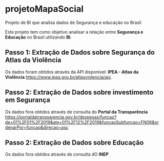 # projetoMapaSocial
Projeto de BI que analisa dados de Segurança e educação no Brasil

Este projeto tem como objetivo analisar a relação entre **Segurança e Educação** no Brasil utilizando **BI**.

## Passo 1: Extração de Dados sobre Segurança do Atlas da Violência
Os dados foram obtidos através da API disponível: **IPEA - Atlas da Violência** https://www.ipea.gov.br/atlasviolencia/api.

## Passo 2: Extração de Dados sobre investimento em Segurança
Os dados fora obtidos através de consulta do **Portal da Transparência** https://portaldatransparencia.gov.br/despesas/funcao?de=01%2F01%2F2019&ate=01%2F12%2F2019&funcaoSubfuncao=FN06&ordenarPor=funcao&direcao=asc

## Passo 2: Extração de Dados sobre Educação
Os dados fora obtidos através de consulta dO **INEP** 